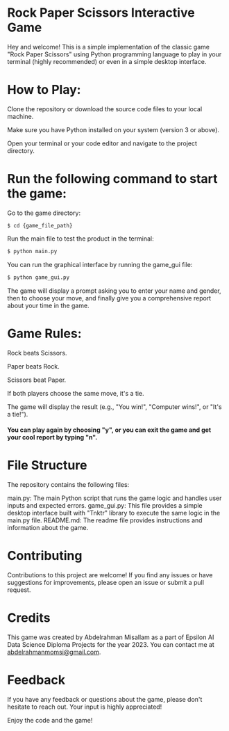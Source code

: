 # Rock Paper Scissors Interactive Game
Hey and welcome! This is a simple implementation of the classic game "Rock Paper Scissors" using Python programming language to play in your terminal (highly recommended) or even in a simple desktop interface.

# How to Play:
Clone the repository or download the source code files to your local machine.

Make sure you have Python installed on your system (version 3 or above).

Open your terminal or your code editor and navigate to the project directory.

# Run the following command to start the game:

Go to the game directory:
``` shell
$ cd {game_file_path}
```
Run the main file to test the product in the terminal:
``` python
$ python main.py
```
You can run the graphical interface by running the game_gui file:
``` python
$ python game_gui.py
```
The game will display a prompt asking you to enter your name and gender, then to choose your move, and finally give you a comprehensive report about your time in the game.

# Game Rules:

Rock beats Scissors.

Paper beats Rock.

Scissors beat Paper.

If both players choose the same move, it's a tie.

The game will display the result (e.g., "You win!", "Computer wins!", or "It's a tie!").

#### You can play again by choosing "y", or you can exit the game and get your cool report by typing "n".

# File Structure
The repository contains the following files:

main.py: The main Python script that runs the game logic and handles user inputs and expected errors.
game_gui.py: This file provides a simple desktop interface built with "Tnktr" library to execute the same logic in the main.py file.
README.md: The readme file provides instructions and information about the game.

# Contributing
Contributions to this project are welcome! If you find any issues or have suggestions for improvements, please open an issue or submit a pull request.

# Credits
This game was created by Abdelrahman Misallam as a part of Epsilon AI Data Science Diploma Projects for the year 2023. You can contact me at abdelrahmanmomsi@gmail.com.

# Feedback
If you have any feedback or questions about the game, please don't hesitate to reach out. Your input is highly appreciated!

Enjoy the code and the game!
